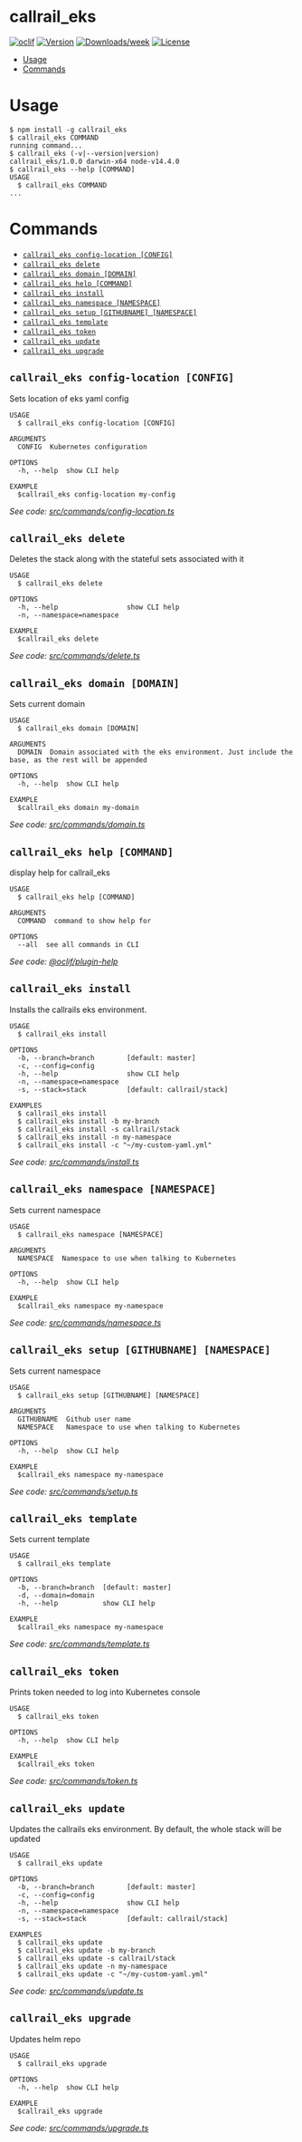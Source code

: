 callrail_eks
============



[![oclif](https://img.shields.io/badge/cli-oclif-brightgreen.svg)](https://oclif.io)
[![Version](https://img.shields.io/npm/v/callrail_eks.svg)](https://npmjs.org/package/callrail_eks)
[![Downloads/week](https://img.shields.io/npm/dw/callrail_eks.svg)](https://npmjs.org/package/callrail_eks)
[![License](https://img.shields.io/npm/l/callrail_eks.svg)](https://github.com/jbuoni/callrail_eks/blob/master/package.json)

<!-- toc -->
* [Usage](#usage)
* [Commands](#commands)
<!-- tocstop -->
# Usage
<!-- usage -->
```sh-session
$ npm install -g callrail_eks
$ callrail_eks COMMAND
running command...
$ callrail_eks (-v|--version|version)
callrail_eks/1.0.0 darwin-x64 node-v14.4.0
$ callrail_eks --help [COMMAND]
USAGE
  $ callrail_eks COMMAND
...
```
<!-- usagestop -->
# Commands
<!-- commands -->
* [`callrail_eks config-location [CONFIG]`](#callrail_eks-config-location-config)
* [`callrail_eks delete`](#callrail_eks-delete)
* [`callrail_eks domain [DOMAIN]`](#callrail_eks-domain-domain)
* [`callrail_eks help [COMMAND]`](#callrail_eks-help-command)
* [`callrail_eks install`](#callrail_eks-install)
* [`callrail_eks namespace [NAMESPACE]`](#callrail_eks-namespace-namespace)
* [`callrail_eks setup [GITHUBNAME] [NAMESPACE]`](#callrail_eks-setup-githubname-namespace)
* [`callrail_eks template`](#callrail_eks-template)
* [`callrail_eks token`](#callrail_eks-token)
* [`callrail_eks update`](#callrail_eks-update)
* [`callrail_eks upgrade`](#callrail_eks-upgrade)

## `callrail_eks config-location [CONFIG]`

Sets location of eks yaml config

```
USAGE
  $ callrail_eks config-location [CONFIG]

ARGUMENTS
  CONFIG  Kubernetes configuration

OPTIONS
  -h, --help  show CLI help

EXAMPLE
  $callrail_eks config-location my-config
```

_See code: [src/commands/config-location.ts](https://github.com/jbuoni/callrail_eks/blob/v1.0.0/src/commands/config-location.ts)_

## `callrail_eks delete`

Deletes the stack along with the stateful sets associated with it

```
USAGE
  $ callrail_eks delete

OPTIONS
  -h, --help                 show CLI help
  -n, --namespace=namespace

EXAMPLE
  $callrail_eks delete
```

_See code: [src/commands/delete.ts](https://github.com/jbuoni/callrail_eks/blob/v1.0.0/src/commands/delete.ts)_

## `callrail_eks domain [DOMAIN]`

Sets current domain

```
USAGE
  $ callrail_eks domain [DOMAIN]

ARGUMENTS
  DOMAIN  Domain associated with the eks environment. Just include the base, as the rest will be appended

OPTIONS
  -h, --help  show CLI help

EXAMPLE
  $callrail_eks domain my-domain
```

_See code: [src/commands/domain.ts](https://github.com/jbuoni/callrail_eks/blob/v1.0.0/src/commands/domain.ts)_

## `callrail_eks help [COMMAND]`

display help for callrail_eks

```
USAGE
  $ callrail_eks help [COMMAND]

ARGUMENTS
  COMMAND  command to show help for

OPTIONS
  --all  see all commands in CLI
```

_See code: [@oclif/plugin-help](https://github.com/oclif/plugin-help/blob/v3.2.0/src/commands/help.ts)_

## `callrail_eks install`

Installs the callrails eks environment.

```
USAGE
  $ callrail_eks install

OPTIONS
  -b, --branch=branch        [default: master]
  -c, --config=config
  -h, --help                 show CLI help
  -n, --namespace=namespace
  -s, --stack=stack          [default: callrail/stack]

EXAMPLES
  $ callrail_eks install
  $ callrail_eks install -b my-branch
  $ callrail_eks install -s callrail/stack
  $ callrail_eks install -n my-namespace
  $ callrail_eks install -c "~/my-custom-yaml.yml"
```

_See code: [src/commands/install.ts](https://github.com/jbuoni/callrail_eks/blob/v1.0.0/src/commands/install.ts)_

## `callrail_eks namespace [NAMESPACE]`

Sets current namespace

```
USAGE
  $ callrail_eks namespace [NAMESPACE]

ARGUMENTS
  NAMESPACE  Namespace to use when talking to Kubernetes

OPTIONS
  -h, --help  show CLI help

EXAMPLE
  $callrail_eks namespace my-namespace
```

_See code: [src/commands/namespace.ts](https://github.com/jbuoni/callrail_eks/blob/v1.0.0/src/commands/namespace.ts)_

## `callrail_eks setup [GITHUBNAME] [NAMESPACE]`

Sets current namespace

```
USAGE
  $ callrail_eks setup [GITHUBNAME] [NAMESPACE]

ARGUMENTS
  GITHUBNAME  Github user name
  NAMESPACE   Namespace to use when talking to Kubernetes

OPTIONS
  -h, --help  show CLI help

EXAMPLE
  $callrail_eks namespace my-namespace
```

_See code: [src/commands/setup.ts](https://github.com/jbuoni/callrail_eks/blob/v1.0.0/src/commands/setup.ts)_

## `callrail_eks template`

Sets current template

```
USAGE
  $ callrail_eks template

OPTIONS
  -b, --branch=branch  [default: master]
  -d, --domain=domain
  -h, --help           show CLI help

EXAMPLE
  $callrail_eks namespace my-namespace
```

_See code: [src/commands/template.ts](https://github.com/jbuoni/callrail_eks/blob/v1.0.0/src/commands/template.ts)_

## `callrail_eks token`

Prints token needed to log into Kubernetes console

```
USAGE
  $ callrail_eks token

OPTIONS
  -h, --help  show CLI help

EXAMPLE
  $callrail_eks token
```

_See code: [src/commands/token.ts](https://github.com/jbuoni/callrail_eks/blob/v1.0.0/src/commands/token.ts)_

## `callrail_eks update`

Updates the callrails eks environment. By default, the whole stack will be updated

```
USAGE
  $ callrail_eks update

OPTIONS
  -b, --branch=branch        [default: master]
  -c, --config=config
  -h, --help                 show CLI help
  -n, --namespace=namespace
  -s, --stack=stack          [default: callrail/stack]

EXAMPLES
  $ callrail_eks update
  $ callrail_eks update -b my-branch
  $ callrail_eks update -s callrail/stack
  $ callrail_eks update -n my-namespace
  $ callrail_eks update -c "~/my-custom-yaml.yml"
```

_See code: [src/commands/update.ts](https://github.com/jbuoni/callrail_eks/blob/v1.0.0/src/commands/update.ts)_

## `callrail_eks upgrade`

Updates helm repo

```
USAGE
  $ callrail_eks upgrade

OPTIONS
  -h, --help  show CLI help

EXAMPLE
  $callrail_eks upgrade
```

_See code: [src/commands/upgrade.ts](https://github.com/jbuoni/callrail_eks/blob/v1.0.0/src/commands/upgrade.ts)_
<!-- commandsstop -->
